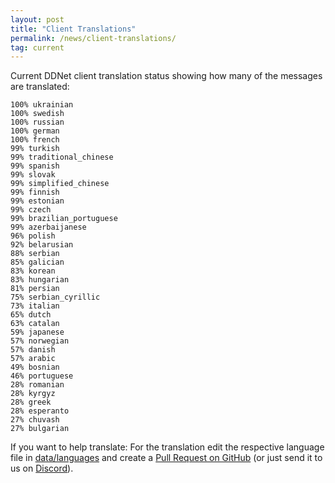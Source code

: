 ```yaml
---
layout: post
title: "Client Translations"
permalink: /news/client-translations/
tag: current
---
```


Current DDNet client translation status showing how many of the messages are translated:

```
100% ukrainian
100% swedish
100% russian
100% german
100% french
99% turkish
99% traditional_chinese
99% spanish
99% slovak
99% simplified_chinese
99% finnish
99% estonian
99% czech
99% brazilian_portuguese
99% azerbaijanese
96% polish
92% belarusian
88% serbian
85% galician
83% korean
83% hungarian
81% persian
75% serbian_cyrillic
73% italian
65% dutch
63% catalan
59% japanese
57% norwegian
57% danish
57% arabic
49% bosnian
46% portuguese
28% romanian
28% kyrgyz
28% greek
28% esperanto
27% chuvash
27% bulgarian
```

If you want to help translate: For the translation edit the respective language file in [data/languages](https://github.com/ddnet/ddnet/tree/master/data/languages) and create a [Pull Request on GitHub](https://github.com/ddnet/ddnet/) (or just send it to us on [Discord](/discord/)).
